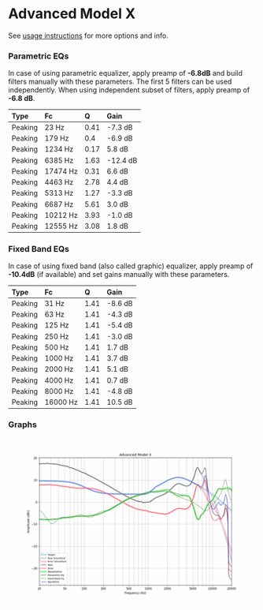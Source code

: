 # Advanced Model X
See [usage instructions](https://github.com/jaakkopasanen/AutoEq#usage) for more options and info.

### Parametric EQs
In case of using parametric equalizer, apply preamp of **-6.8dB** and build filters manually
with these parameters. The first 5 filters can be used independently.
When using independent subset of filters, apply preamp of **-6.8 dB**.

| Type    | Fc       |    Q | Gain     |
|:--------|:---------|:-----|:---------|
| Peaking | 23 Hz    | 0.41 | -7.3 dB  |
| Peaking | 179 Hz   | 0.4  | -6.9 dB  |
| Peaking | 1234 Hz  | 0.17 | 5.8 dB   |
| Peaking | 6385 Hz  | 1.63 | -12.4 dB |
| Peaking | 17474 Hz | 0.31 | 6.6 dB   |
| Peaking | 4463 Hz  | 2.78 | 4.4 dB   |
| Peaking | 5313 Hz  | 1.27 | -3.3 dB  |
| Peaking | 6687 Hz  | 5.61 | 3.0 dB   |
| Peaking | 10212 Hz | 3.93 | -1.0 dB  |
| Peaking | 12555 Hz | 3.08 | 1.8 dB   |

### Fixed Band EQs
In case of using fixed band (also called graphic) equalizer, apply preamp of **-10.4dB**
(if available) and set gains manually with these parameters.

| Type    | Fc       |    Q | Gain    |
|:--------|:---------|:-----|:--------|
| Peaking | 31 Hz    | 1.41 | -8.6 dB |
| Peaking | 63 Hz    | 1.41 | -4.3 dB |
| Peaking | 125 Hz   | 1.41 | -5.4 dB |
| Peaking | 250 Hz   | 1.41 | -3.0 dB |
| Peaking | 500 Hz   | 1.41 | 1.7 dB  |
| Peaking | 1000 Hz  | 1.41 | 3.7 dB  |
| Peaking | 2000 Hz  | 1.41 | 5.1 dB  |
| Peaking | 4000 Hz  | 1.41 | 0.7 dB  |
| Peaking | 8000 Hz  | 1.41 | -4.8 dB |
| Peaking | 16000 Hz | 1.41 | 10.5 dB |

### Graphs
![](./Advanced%20Model%20X.png)
